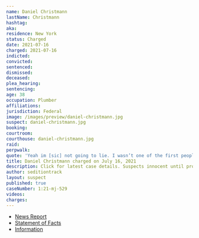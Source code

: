 ```yaml
---
name: Daniel Christmann
lastName: Christmann
hashtag:
aka:
residence: New York
status: Charged
date: 2021-07-16
charged: 2021-07-16
indicted:
convicted:
sentenced:
dismissed:
deceased:
plea_hearing:
sentencing:
age: 38
occupation: Plumber
affiliations:
jurisdiction: Federal
image: /images/preview/daniel-christmann.jpg
suspect: daniel-christmann.jpg
booking:
courtroom:
courthouse: daniel-christmann.jpg
raid:
perpwalk:
quote: 'Yeah im [sic] not going to lie. I wasn’t one of the first people in. When realized [sic] it was happening I was scaling walls and shit'
title: Daniel Christmann charged on July 16, 2021
description: Click for latest case details. Suspects innocent until proven guilty.
author: seditiontrack
layout: suspect
published: true
caseNumber: 1:21-mj-529
videos:
charges:
---
```

- [News Report](https://www.nytimes.com/2021/07/28/nyregion/capitol-riot-brooklyn-plumber.html)
- [Statement of Facts](https://www.justice.gov/usao-dc/case-multi-defendant/file/1417601/download)
- [Information](https://www.justice.gov/usao-dc/case-multi-defendant/file/1424581/download)
